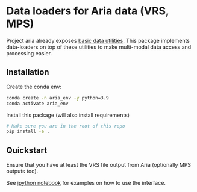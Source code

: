 # Data loaders for Aria data (VRS, MPS)

Project aria already exposes [basic data
utilities](https://facebookresearch.github.io/projectaria_tools/docs/data_utilities).
This package implements data-loaders on top of these utilities to make multi-modal data
access and processing easier.

## Installation

Create the conda env:

```bash
conda create -n aria_env -y python=3.9
conda activate aria_env
```

Install this package (will also install requirements)

```bash
# Make sure you are in the root of this repo
pip install -e .
```

## Quickstart

Ensure that you have at least the VRS file output from Aria (optionally MPS outputs too).

See [ipython notebook]() for examples on how to use the interface.
